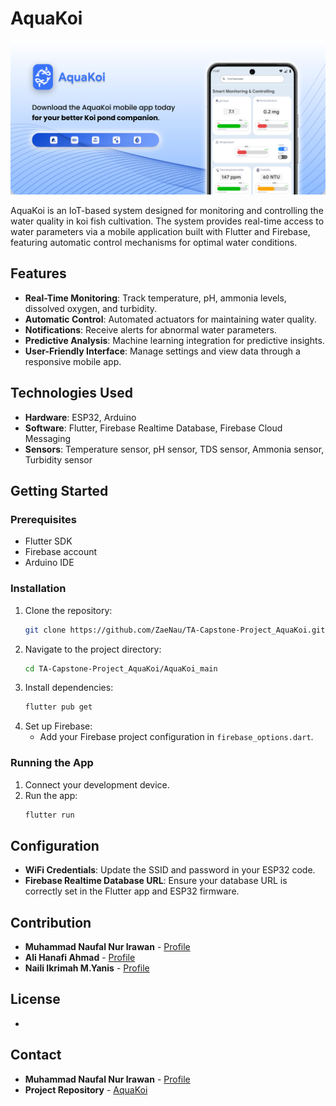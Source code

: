 # AquaKoi

<p align="center">
    <img src='/img/Slide 4_3 - 1.png'>
</p>

AquaKoi is an IoT-based system designed for monitoring and controlling the water quality in koi fish cultivation. The system provides real-time access to water parameters via a mobile application built with Flutter and Firebase, featuring automatic control mechanisms for optimal water conditions.

## Features

- **Real-Time Monitoring**: Track temperature, pH, ammonia levels, dissolved oxygen, and turbidity.
- **Automatic Control**: Automated actuators for maintaining water quality.
- **Notifications**: Receive alerts for abnormal water parameters.
- **Predictive Analysis**: Machine learning integration for predictive insights.
- **User-Friendly Interface**: Manage settings and view data through a responsive mobile app.

## Technologies Used

- **Hardware**: ESP32, Arduino
- **Software**: Flutter, Firebase Realtime Database, Firebase Cloud Messaging
- **Sensors**: Temperature sensor, pH sensor, TDS sensor, Ammonia sensor, Turbidity sensor

## Getting Started

### Prerequisites

- Flutter SDK
- Firebase account
- Arduino IDE

### Installation

1. Clone the repository:
   ```sh
   git clone https://github.com/ZaeNau/TA-Capstone-Project_AquaKoi.git
   ```
2. Navigate to the project directory:
   ```sh
   cd TA-Capstone-Project_AquaKoi/AquaKoi_main
   ```
3. Install dependencies:
   ```sh
   flutter pub get
   ```
4. Set up Firebase:
   - Add your Firebase project configuration in `firebase_options.dart`.

### Running the App

1. Connect your development device.
2. Run the app:
   ```sh
   flutter run
   ```

## Configuration

- **WiFi Credentials**: Update the SSID and password in your ESP32 code.
- **Firebase Realtime Database URL**: Ensure your database URL is correctly set in the Flutter app and ESP32 firmware.

## Contribution
- **Muhammad Naufal Nur Irawan** - [Profile](https://github.com/ZaeNau)
- **Ali Hanafi Ahmad** - [Profile](https://github.com/hanafi0808)
- **Naili Ikrimah M.Yanis** - [Profile](https://github.com/naailiik)


## License
-

## Contact

- **Muhammad Naufal Nur Irawan** - [Profile](https://github.com/ZaeNau)
- **Project Repository** - [AquaKoi](https://github.com/ZaeNau/TA-Capstone-Project_AquaKoi)
```
